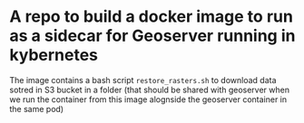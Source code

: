 # A repo to build a docker image to run as a sidecar for Geoserver running in kybernetes

The image contains a bash script `restore_rasters.sh` to download data sotred in S3 bucket in a folder (that should be shared with geoserver when we run the container from this image alognside the geoserver container in the same pod)
